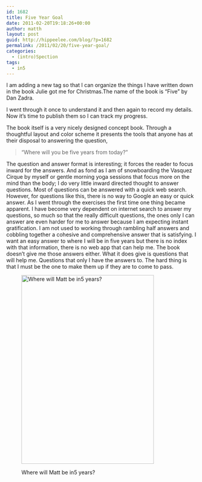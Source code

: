 ```yaml
---
id: 1682
title: Five Year Goal
date: 2011-02-20T19:18:26+00:00
author: matth
layout: post
guid: http://hippeelee.com/blog/?p=1682
permalink: /2011/02/20/five-year-goal/
categories:
  - (intro)Spection
tags:
  - in5
---
```

I am adding a new tag so that I can organize the things I have written down in the book Julie got me for Christmas.The name of the book is &#8220;Five&#8221; by Dan Zadra.

I went through it once to understand it and then again to record my details. Now it&#8217;s time to publish them so I can track my progress.

The book itself is a very nicely designed concept book. Through a thoughtful layout and color scheme it presents the tools that anyone has at their disposal to answering the question,

> &#8220;Where will you be five years from today?&#8221;

The question and answer format is interesting; it forces the reader to focus inward for the answers. And as fond as I am of snowboarding the Vasquez Cirque by myself or gentle morning yoga sessions that focus more on the mind than the body; I do very little inward directed thought to answer questions. Most of questions can be answered with a quick web search. However, for questions like this, there is no way to Google an easy or quick answer. As I went through the exercises the first time one thing became apparent. I have become very dependent on internet search to answer my<!--more--> questions, so much so that the really difficult questions, the ones only I can answer are even harder for me to answer because I am expecting instant gratification. I am not used to working through rambling half answers and cobbling together a cohesive and comprehensive answer that is satisfying. I want an easy answer to where I will be in five years but there is no index with that information, there is no web app that can help me. The book doesn&#8217;t give me those answers either. What it does give is questions that will help me. Questions that only I have the answers to. The hard thing is that I must be the one to make them up if they are to come to pass.<figure id="attachment_1705" style="width: 350px" class="wp-caption aligncenter">

<a rel="attachment wp-att-1705" href="http://hippeelee.com/blog/2011/02/five-year-goal/in5/"><img class="size-full wp-image-1705" title="in5" src="http://hippeelee.com/blog/wp-content/uploads/2011/02/in5.jpg" alt="Where will Matt be in5 years?" width="350" height="500" /></a><figcaption class="wp-caption-text">Where will Matt be in5 years?</figcaption></figure>